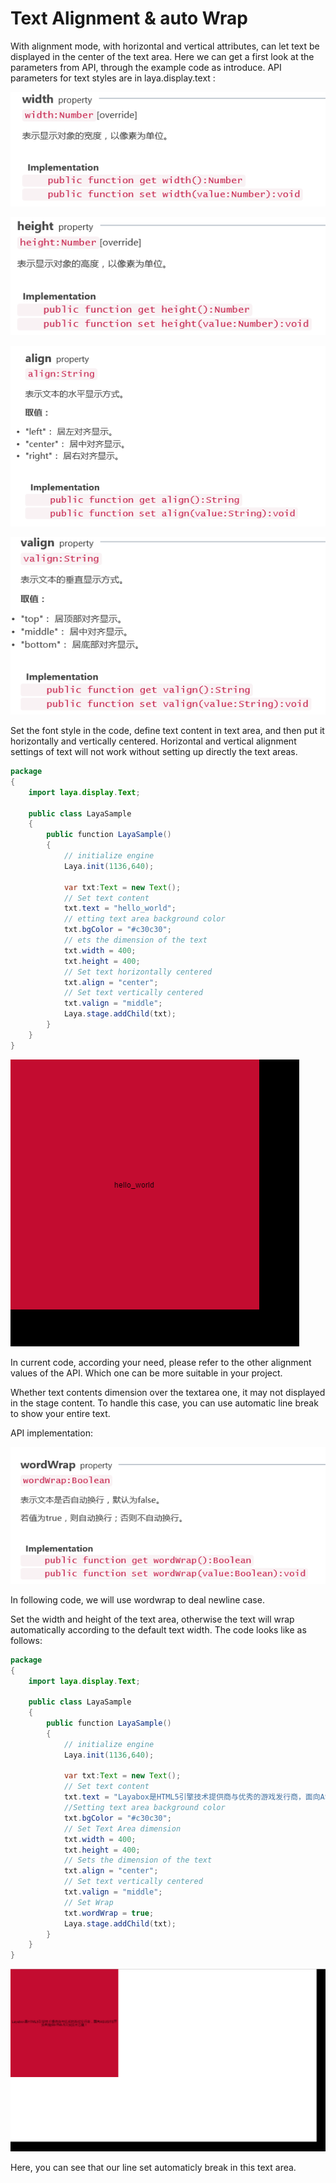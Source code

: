# Text Alignment & auto Wrap

With alignment mode, with horizontal and vertical attributes, can let text be displayed in the center of the text area. Here  we can get  a first look at the parameters from API,  through the example code as introduce. API parameters for text styles are in laya.display.text :

![1](img/1.png)</br>

![2](img/2.png)</br>

![3](img/3.png)</br>

![4](img/4.png)</br>

Set the font style in the code, define text content in  text area, and then put it horizontally and vertically centered. Horizontal and 
vertical alignment settings of text will not work without setting up directly the text areas.

```java
package
{
	import laya.display.Text;

	public class LayaSample
	{
		public function LayaSample()
		{
			// initialize engine
			Laya.init(1136,640);
			
			var txt:Text = new Text();
			// Set text content
			txt.text = "hello_world";
			// etting text area background color
			txt.bgColor = "#c30c30";
			// ets the dimension of the text
			txt.width = 400;
			txt.height = 400;
			// Set text horizontally centered
			txt.align = "center";
			// Set text vertically centered
			txt.valign = "middle";
			Laya.stage.addChild(txt);
		}
	}
}
```

![5](img/5.png)</br>

In current code, according your need, please refer to the other alignment values of the API. Which one can be more suitable in your  project.

Whether text contents dimension over the textarea one, it may not displayed in the stage content. To handle this case, you can use  automatic line break to show your entire text.

API implementation:

![6](img/6.png)</br>

In following code, we will use wordwrap to deal newline case.

Set the width and height of the text area, otherwise  the text will wrap automatically according to the default text width. The code   looks like as follows:

```java
package
{
	import laya.display.Text;

	public class LayaSample
	{
		public function LayaSample()
		{
			// initialize engine
			Laya.init(1136,640);
			
			var txt:Text = new Text();
			// Set text content
			txt.text = "Layabox是HTML5引擎技术提供商与优秀的游戏发行商，面向AS/JS/TS开发者提供HTML5开发技术方案！";
			//Setting text area background color
			txt.bgColor = "#c30c30";
			// Set Text Area dimension
			txt.width = 400;
			txt.height = 400;
			// Sets the dimension of the text
			txt.align = "center";
			// Set text vertically centered
			txt.valign = "middle";
			// Set Wrap
			txt.wordWrap = true;
			Laya.stage.addChild(txt);
		}
	}
}
```

![7](img/7.png)</br>

Here, you can see that our line set  automaticly break in this text area.
